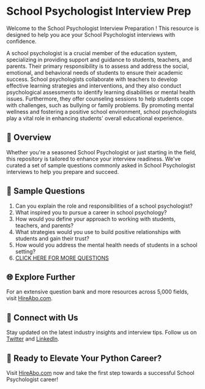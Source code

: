 # School Psychologist Interview Prep

Welcome to the School Psychologist Interview Preparation ! This resource is designed to help you ace your School Psychologist interviews with confidence.

A school psychologist is a crucial member of the education system, specializing in providing support and guidance to students, teachers, and parents. Their primary responsibility is to assess and address the social, emotional, and behavioral needs of students to ensure their academic success. School psychologists collaborate with teachers to develop effective learning strategies and interventions, and they also conduct psychological assessments to identify learning disabilities or mental health issues. Furthermore, they offer counseling sessions to help students cope with challenges, such as bullying or family problems. By promoting mental wellness and fostering a positive school environment, school psychologists play a vital role in enhancing students' overall educational experience.

## 🚀 Overview

Whether you're a seasoned School Psychologist or just starting in the field, this repository is tailored to enhance your interview readiness. We've curated a set of sample questions commonly asked in School Psychologist interviews to help you prepare and succeed.

## 📝 Sample Questions

1. Can you explain the role and responsibilities of a school psychologist?
2. What inspired you to pursue a career in school psychology?
3. How would you define your approach to working with students, teachers, and parents?
4. What strategies would you use to build positive relationships with students and gain their trust?
5. How would you address the mental health needs of students in a school setting?
6. [CLICK HERE FOR MORE QUESTIONS](https://hireabo.com/job/4_2_14/School%20Psychologist)

## 🌐 Explore Further

For an extensive question bank and more resources across 5,000 fields, visit [HireAbo.com](https://www.hireabo.com).

## 📱 Connect with Us

Stay updated on the latest industry insights and interview tips. Follow us on [Twitter](https://twitter.com/hireabo) and [LinkedIn](https://www.linkedin.com/in/hire-abo-3609972a8/).

## 🚀 Ready to Elevate Your Python Career?

Visit [HireAbo.com](https://www.hireabo.com) now and take the first step towards a successful School Psychologist career!